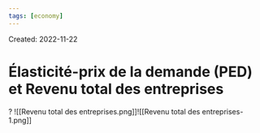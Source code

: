 ```yaml
---
tags: [economy] 
---
```

Created: 2022-11-22

# Élasticité-prix de la demande (PED) et Revenu total des entreprises
?
![[Revenu total des entreprises.png]]![[Revenu total des entreprises-1.png]]
<!--SR:!2023-08-03,155,250-->

